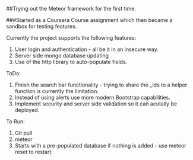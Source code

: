 ##Trying out the Meteor framework for the first time. 

###Started as a Coursera Course assignment which then became a sandbox for testing features.

Currently the project supports the following features:

1. User login and authentication - all be it in an insecure way.
2. Server side mongo database updating 
3. Use of the http library to auto-populate fields. 


ToDo:

1. Finish the search bar functionality - trying to share the _ids to a helper function is currently the limitation. 
1. Instead of using alerts use more modern Bootstrap capabilities.
1. Implement security and server side validation so it can acutally be deployed. 

To Run:

1. Git pull
2. meteor 
3. Starts with a pre-populated database if nothing is added - use meteor reset to restart. 



